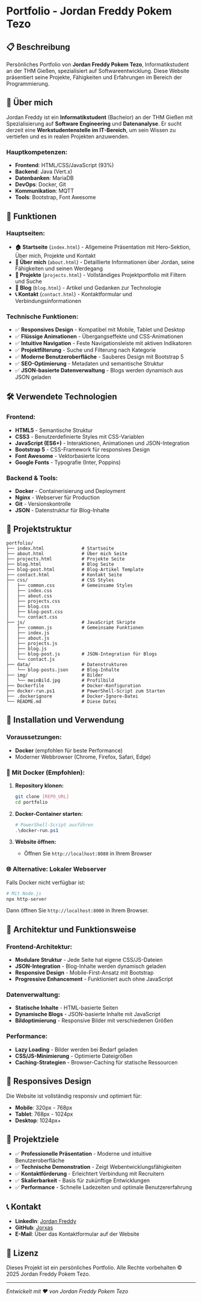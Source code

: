 # Portfolio - Jordan Freddy Pokem Tezo

## 📋 Beschreibung

Persönliches Portfolio von **Jordan Freddy Pokem Tezo**, Informatikstudent an der THM Gießen, spezialisiert auf Softwareentwicklung. Diese Website präsentiert seine Projekte, Fähigkeiten und Erfahrungen im Bereich der Programmierung.

## 🎯 Über mich

Jordan Freddy ist ein **Informatikstudent** (Bachelor) an der THM Gießen mit Spezialisierung auf **Software Engineering** und **Datenanalyse**. Er sucht derzeit eine **Werkstudentenstelle im IT-Bereich**, um sein Wissen zu vertiefen und es in realen Projekten anzuwenden.

### Hauptkompetenzen:
- **Frontend**: HTML/CSS/JavaScript (93%)
- **Backend**: Java (Vert.x)
- **Datenbanken**: MariaDB
- **DevOps**: Docker, Git
- **Kommunikation**: MQTT
- **Tools**: Bootstrap, Font Awesome

## 🚀 Funktionen

### Hauptseiten:
- **🏠 Startseite** (`index.html`) - Allgemeine Präsentation mit Hero-Sektion, Über mich, Projekte und Kontakt
- **👤 Über mich** (`about.html`) - Detaillierte Informationen über Jordan, seine Fähigkeiten und seinen Werdegang
- **💼 Projekte** (`projects.html`) - Vollständiges Projektportfolio mit Filtern und Suche
- **📝 Blog** (`blog.html`) - Artikel und Gedanken zur Technologie
- **📞 Kontakt** (`contact.html`) - Kontaktformular und Verbindungsinformationen

### Technische Funktionen:
- ✅ **Responsives Design** - Kompatibel mit Mobile, Tablet und Desktop
- ✅ **Flüssige Animationen** - Übergangseffekte und CSS-Animationen
- ✅ **Intuitive Navigation** - Feste Navigationsleiste mit aktiven Indikatoren
- ✅ **Projektfilterung** - Suche und Filterung nach Kategorie
- ✅ **Moderne Benutzeroberfläche** - Sauberes Design mit Bootstrap 5
- ✅ **SEO-Optimierung** - Metadaten und semantische Struktur
- ✅ **JSON-basierte Datenverwaltung** - Blogs werden dynamisch aus JSON geladen

## 🛠️ Verwendete Technologien

### Frontend:
- **HTML5** - Semantische Struktur
- **CSS3** - Benutzerdefinierte Styles mit CSS-Variablen
- **JavaScript (ES6+)** - Interaktionen, Animationen und JSON-Integration
- **Bootstrap 5** - CSS-Framework für responsives Design
- **Font Awesome** - Vektorbasierte Icons
- **Google Fonts** - Typografie (Inter, Poppins)

### Backend & Tools:
- **Docker** - Containerisierung und Deployment
- **Nginx** - Webserver für Production
- **Git** - Versionskontrolle
- **JSON** - Datenstruktur für Blog-Inhalte

## 📁 Projektstruktur

```
portfolio/
├── index.html              # Startseite
├── about.html              # Über mich Seite
├── projects.html           # Projekte Seite
├── blog.html               # Blog Seite
├── blog-post.html          # Blog-Artikel Template
├── contact.html            # Kontakt Seite
├── css/                    # CSS Styles
│   ├── common.css          # Gemeinsame Styles
│   ├── index.css
│   ├── about.css
│   ├── projects.css
│   ├── blog.css
│   ├── blog-post.css
│   └── contact.css
├── js/                     # JavaScript Skripte
│   ├── common.js           # Gemeinsame Funktionen
│   ├── index.js
│   ├── about.js
│   ├── projects.js
│   ├── blog.js
│   ├── blog-post.js        # JSON-Integration für Blogs
│   └── contact.js
├── data/                   # Datenstrukturen
│   └── blog-posts.json     # Blog-Inhalte
├── img/                    # Bilder
│   └── meinBild.jpg        # Profilbild
├── Dockerfile              # Docker-Konfiguration
├── docker-run.ps1          # PowerShell-Script zum Starten
├── .dockerignore           # Docker-Ignore-Datei
└── README.md               # Diese Datei
```

## 🚀 Installation und Verwendung

### Voraussetzungen:
- **Docker** (empfohlen für beste Performance)
- Moderner Webbrowser (Chrome, Firefox, Safari, Edge)

### 🐳 Mit Docker (Empfohlen):

1. **Repository klonen:**
   ```bash
   git clone [REPO_URL]
   cd portfolio
   ```

2. **Docker-Container starten:**
   ```powershell
   # PowerShell-Script ausführen
   .\docker-run.ps1
   ```

3. **Website öffnen:**
   - Öffnen Sie `http://localhost:8080` in Ihrem Browser

### 🌐 Alternative: Lokaler Webserver

Falls Docker nicht verfügbar ist:

```bash
# Mit Node.js
npx http-server
```

Dann öffnen Sie `http://localhost:8000` in Ihrem Browser.

## 🎨 Architektur und Funktionsweise

### Frontend-Architektur:
- **Modulare Struktur** - Jede Seite hat eigene CSS/JS-Dateien
- **JSON-Integration** - Blog-Inhalte werden dynamisch geladen
- **Responsive Design** - Mobile-First-Ansatz mit Bootstrap
- **Progressive Enhancement** - Funktioniert auch ohne JavaScript

### Datenverwaltung:
- **Statische Inhalte** - HTML-basierte Seiten
- **Dynamische Blogs** - JSON-basierte Inhalte mit JavaScript
- **Bildoptimierung** - Responsive Bilder mit verschiedenen Größen

### Performance:
- **Lazy Loading** - Bilder werden bei Bedarf geladen
- **CSS/JS-Minimierung** - Optimierte Dateigrößen
- **Caching-Strategien** - Browser-Caching für statische Ressourcen

## 📱 Responsives Design

Die Website ist vollständig responsiv und optimiert für:
- **Mobile**: 320px - 768px
- **Tablet**: 768px - 1024px
- **Desktop**: 1024px+

## 🎯 Projektziele

- ✅ **Professionelle Präsentation** - Moderne und intuitive Benutzeroberfläche
- ✅ **Technische Demonstration** - Zeigt Webentwicklungsfähigkeiten
- ✅ **Kontaktförderung** - Erleichtert Verbindung mit Recruitern
- ✅ **Skalierbarkeit** - Basis für zukünftige Entwicklungen
- ✅ **Performance** - Schnelle Ladezeiten und optimale Benutzererfahrung

## 📞 Kontakt

- **LinkedIn**: [Jordan Freddy](https://www.linkedin.com/in/jordan-freddy)
- **GitHub**: [Jorxas](https://github.com/Jorxas)
- **E-Mail**: Über das Kontaktformular auf der Website

## 📄 Lizenz

Dieses Projekt ist ein persönliches Portfolio. Alle Rechte vorbehalten © 2025 Jordan Freddy Pokem Tezo.

---

*Entwickelt mit ❤️ von Jordan Freddy Pokem Tezo*